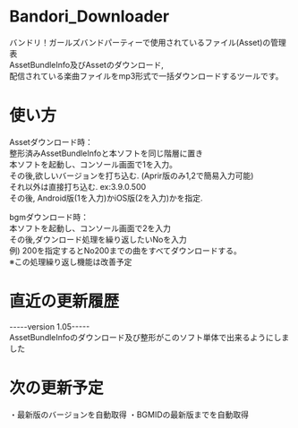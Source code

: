 # Bandori_Downloader
バンドリ！ガールズバンドパーティーで使用されているファイル(Asset)の管理表<br>
AssetBundleInfo及びAssetのダウンロード,<br>
配信されている楽曲ファイルをmp3形式で一括ダウンロードするツールです。<br>

# 使い方
Assetダウンロード時：<br>
整形済みAssetBundleInfoと本ソフトを同じ階層に置き<br>
本ソフトを起動し、コンソール画面で1を入力。<br>
その後,欲しいバージョンを打ち込む. (Aprir版のみ1,2で簡易入力可能)<br>
それ以外は直接打ち込む. ex:3.9.0.500 <br>
その後, Android版(1を入力)かiOS版(2を入力)かを指定.<br>

bgmダウンロード時：<br>
本ソフトを起動し、コンソール画面で2を入力<br>
その後,ダウンロード処理を繰り返したいNoを入力<br>
例) 200を指定するとNo200までの曲をすべてダウンロードする。<br>
※この処理繰り返し機能は改善予定<br>

# 直近の更新履歴
-----version 1.05-----<br>
AssetBundleInfoのダウンロード及び整形がこのソフト単体で出来るようにしました<br>

# 次の更新予定
・最新版のバージョンを自動取得
・BGMIDの最新版までを自動取得
